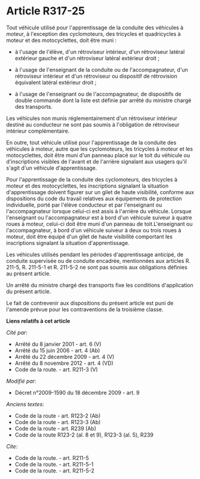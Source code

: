 # Article R317-25

Tout véhicule utilisé pour l'apprentissage de la conduite des véhicules à moteur, à l'exception des cyclomoteurs, des
tricycles et quadricycles à moteur et des motocyclettes, doit être muni :

- à l'usage de l'élève, d'un rétroviseur intérieur, d'un rétroviseur latéral extérieur gauche et d'un rétroviseur latéral
extérieur droit ;

- à l'usage de l'enseignant de la conduite ou de l'accompagnateur, d'un rétroviseur intérieur et d'un rétroviseur ou
dispositif de rétrovision équivalent latéral extérieur droit ;

- à l'usage de l'enseignant ou de l'accompagnateur, de dispositifs de double commande dont la liste est définie par arrêté du
ministre chargé des transports. 

Les véhicules non munis réglementairement d'un rétroviseur intérieur destiné au conducteur ne sont pas soumis à l'obligation
de rétroviseur intérieur complémentaire. 

En outre, tout véhicule utilisé pour l'apprentissage de la conduite des véhicules à moteur, autre que les cyclomoteurs, les
tricycles à moteur et les motocyclettes, doit être muni d'un panneau placé sur le toit du véhicule ou d'inscriptions visibles
de l'avant et de l'arrière signalant aux usagers qu'il s'agit d'un véhicule d'apprentissage. 

Pour l'apprentissage de la conduite des cyclomoteurs, des tricycles à moteur et des motocyclettes, les inscriptions signalant
la situation d'apprentissage doivent figurer sur un gilet de haute visibilité, conforme aux dispositions du code du travail
relatives aux équipements de protection individuelle, porté par l'élève conducteur et par l'enseignant ou l'accompagnateur
lorsque celui-ci est assis à l'arrière du véhicule. Lorsque l'enseignant ou l'accompagnateur est à bord d'un véhicule suiveur
à quatre roues à moteur, celui-ci doit être muni d'un panneau de toit.L'enseignant ou l'accompagnateur, à bord d'un véhicule
suiveur à deux ou trois roues à moteur, doit être équipé d'un gilet de haute visibilité comportant les inscriptions signalant
la situation d'apprentissage. 

Les véhicules utilisés pendant les périodes d'apprentissage anticipé, de conduite supervisée ou de conduite encadrée,
mentionnées aux articles R. 211-5, R. 211-5-1 et R. 211-5-2 ne sont pas soumis aux obligations définies au présent article. 

Un arrêté du ministre chargé des transports fixe les conditions d'application du présent article. 

Le fait de contrevenir aux dispositions du présent article est puni de l'amende prévue pour les contraventions de la
troisième classe.

**Liens relatifs à cet article**

_Cité par_:

  - Arrêté du 8 janvier 2001 - art. 6 (V)
  - Arrêté du 15 juin 2006 - art. 4 (Ab)
  - Arrêté du 22 décembre 2009 - art. 4 (V)
  - Arrêté du 8 novembre 2012 - art. 4 (VD)
  - Code de la route. - art. R211-3 (V)

_Modifié par_:

  - Décret n°2009-1590 du 18 décembre 2009 - art. 9

_Anciens textes_:

  - Code de la route - art. R123-2 (Ab)
  - Code de la route - art. R123-3 (Ab)
  - Code de la route - art. R239 (Ab)
  - Code de la route R123-2 (al. 8 et 9), R123-3 (al. 5), R239

_Cite_:

  - Code de la route. - art. R211-5
  - Code de la route. - art. R211-5-1
  - Code de la route. - art. R211-5-2
